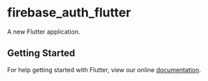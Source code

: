 # firebase_auth_flutter

A new Flutter application.

## Getting Started

For help getting started with Flutter, view our online
[documentation](https://flutter.io/).
